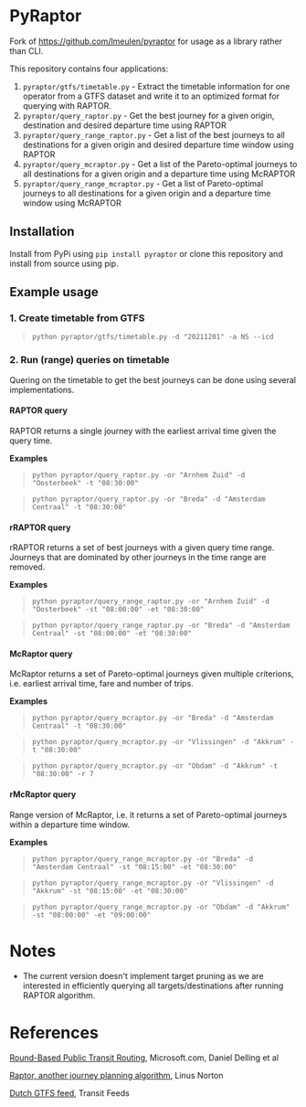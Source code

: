 # PyRaptor

Fork of https://github.com/lmeulen/pyraptor for usage as a library rather than CLI.

This repository contains four applications:

1. `pyraptor/gtfs/timetable.py` - Extract the timetable information for one operator from a GTFS dataset and write it to an optimized format for querying with RAPTOR.
2. `pyraptor/query_raptor.py` - Get the best journey for a given origin, destination and desired departure time using RAPTOR
3. `pyraptor/query_range_raptor.py` - Get a list of the best journeys to all destinations for a given origin and desired departure time window using RAPTOR
4. `pyraptor/query_mcraptor.py` - Get a list of the Pareto-optimal journeys to all destinations for a given origin and a departure time using McRAPTOR
5. `pyraptor/query_range_mcraptor.py` - Get a list of Pareto-optimal journeys to all destinations for a given origin and a departure time window using McRAPTOR

## Installation

Install from PyPi using `pip install pyraptor` or clone this repository and install from source using pip.

## Example usage

### 1. Create timetable from GTFS

> `python pyraptor/gtfs/timetable.py -d "20211201" -a NS --icd`

### 2. Run (range) queries on timetable

Quering on the timetable to get the best journeys can be done using several implementations.

#### RAPTOR query

RAPTOR returns a single journey with the earliest arrival time given the query time.

**Examples**

> `python pyraptor/query_raptor.py -or "Arnhem Zuid" -d "Oosterbeek" -t "08:30:00"`

> `python pyraptor/query_raptor.py -or "Breda" -d "Amsterdam Centraal" -t "08:30:00"`

#### rRAPTOR query

rRAPTOR returns a set of best journeys with a given query time range.
Journeys that are dominated by other journeys in the time range are removed.

**Examples**
 
> `python pyraptor/query_range_raptor.py -or "Arnhem Zuid" -d "Oosterbeek" -st "08:00:00" -et "08:30:00"`

> `python pyraptor/query_range_raptor.py -or "Breda" -d "Amsterdam Centraal" -st "08:00:00" -et "08:30:00"`

#### McRaptor query

McRaptor returns a set of Pareto-optimal journeys given multiple criterions, i.e. earliest 
arrival time, fare and number of trips.

**Examples**

> `python pyraptor/query_mcraptor.py -or "Breda" -d "Amsterdam Centraal" -t "08:30:00"`

> `python pyraptor/query_mcraptor.py -or "Vlissingen" -d "Akkrum" -t "08:30:00"`

> `python pyraptor/query_mcraptor.py -or "Obdam" -d "Akkrum" -t "08:30:00" -r 7`

#### rMcRaptor query

Range version of McRaptor, i.e. it returns a set of Pareto-optimal journeys within a departure time window.

**Examples**

> `python pyraptor/query_range_mcraptor.py -or "Breda" -d "Amsterdam Centraal" -st "08:15:00" -et "08:30:00"`

> `python pyraptor/query_range_mcraptor.py -or "Vlissingen" -d "Akkrum" -st "08:15:00" -et "08:30:00"`

> `python pyraptor/query_range_mcraptor.py -or "Obdam" -d "Akkrum" -st "08:00:00" -et "09:00:00"`

# Notes

- The current version doesn't implement target pruning as we are interested in efficiently querying all targets/destinations after running RAPTOR algorithm.

# References

[Round-Based Public Transit Routing](https://www.microsoft.com/en-us/research/wp-content/uploads/2012/01/raptor_alenex.pdf), Microsoft.com, Daniel Delling et al

[Raptor, another journey planning algorithm](https://ljn.io/posts/raptor-journey-planning-algorithm), Linus Norton

[Dutch GTFS feed](http://transitfeeds.com/p/ov/814), Transit Feeds
